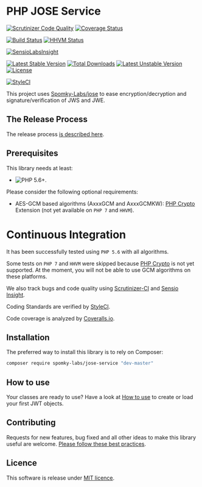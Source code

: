 # PHP JOSE Service

[![Scrutinizer Code Quality](https://scrutinizer-ci.com/g/Spomky-Labs/jose-service/badges/quality-score.png?b=master)](https://scrutinizer-ci.com/g/Spomky-Labs/jose-service/?branch=master)
[![Coverage Status](https://coveralls.io/repos/Spomky-Labs/jose-service/badge.svg?branch=master&service=github)](https://coveralls.io/github/Spomky-Labs/jose-service?branch=master)

[![Build Status](https://travis-ci.org/Spomky-Labs/jose.svg?branch=master)](https://travis-ci.org/Spomky-Labs/jose)
[![HHVM Status](http://hhvm.h4cc.de/badge/Spomky-Labs/jose-service.png)](http://hhvm.h4cc.de/package/Spomky-Labs/jose-service)

[![SensioLabsInsight](https://insight.sensiolabs.com/projects/33c9c0b7-cc73-475e-8e83-e9526c539369/big.png)](https://insight.sensiolabs.com/projects/33c9c0b7-cc73-475e-8e83-e9526c539369)

[![Latest Stable Version](https://poser.pugx.org/Spomky-Labs/jose-service/v/stable.png)](https://packagist.org/packages/Spomky-Labs/jose-service) [![Total Downloads](https://poser.pugx.org/Spomky-Labs/jose-service/downloads.png)](https://packagist.org/packages/Spomky-Labs/jose-service) [![Latest Unstable Version](https://poser.pugx.org/Spomky-Labs/jose-service/v/unstable.png)](https://packagist.org/packages/Spomky-Labs/jose-service) [![License](https://poser.pugx.org/Spomky-Labs/jose-service/license.png)](https://packagist.org/packages/Spomky-Labs/jose-service)

[![StyleCI](https://styleci.io/repos/30558405/shield)](https://styleci.io/repos/30558405)

This project uses [Spomky-Labs/jose](https://github.com/Spomky-Labs/jose) to ease encryption/decryption and signature/verification of JWS and JWE.

## The Release Process
The release process [is described here](doc/Release.md).

## Prerequisites

This library needs at least:
* ![PHP 5.6+](https://img.shields.io/badge/PHP-5.6%2B-ff69b4.svg).

Please consider the following optional requirements:
* AES-GCM based algorithms (AxxxGCM and AxxxGCMKW): [PHP Crypto](https://github.com/bukka/php-crypto) Extension (not yet available on `PHP 7` and `HHVM`).

# Continuous Integration

It has been successfully tested using `PHP 5.6` with all algorithms.

Some tests on `PHP 7` and `HHVM` were skipped because [PHP Crypto](https://github.com/bukka/php-crypto) is not yet supported.
At the moment, you will not be able to use GCM algorithms on these platforms.

We also track bugs and code quality using [Scrutinizer-CI](https://scrutinizer-ci.com/g/Spomky-Labs/jose-service) and [Sensio Insight](https://insight.sensiolabs.com/projects/33c9c0b7-cc73-475e-8e83-e9526c539369).

Coding Standards are verified by [StyleCI](https://styleci.io/repos/30558405).

Code coverage is analyzed by [Coveralls.io](https://coveralls.io/github/Spomky-Labs/jose-service). 

## Installation

The preferred way to install this library is to rely on Composer:

```sh
composer require spomky-labs/jose-service "dev-master"
```

## How to use

Your classes are ready to use? Have a look at [How to use](doc/Use.md) to create or load your first JWT objects.

## Contributing

Requests for new features, bug fixed and all other ideas to make this library useful are welcome. [Please follow these best practices](doc/Contributing.md).

## Licence

This software is release under [MIT licence](LICENSE).
